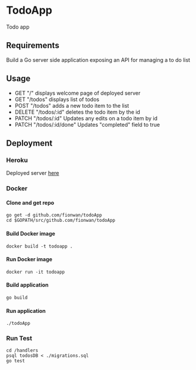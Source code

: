 # TodoApp 
Todo app 

## Requirements
Build a Go server side application exposing an API for managing a to do list

## Usage
* GET "/" displays welcome page of deployed server
* GET "/todos" displays list of todos
* POST "/todos" adds a new todo item to the list
* DELETE "/todos/:id" deletes the todo item by the id
* PATCH "/todos/:id" Updates any edits on a todo item by id
* PATCH "/todos/:id/done" Updates "completed" field to true

## Deployment

### Heroku
Deployed server [here](https://to-do-app-fion.herokuapp.com/)

### Docker

#### Clone and get repo
`go get -d github.com/fionwan/todoApp`\
`cd $GOPATH/src/github.com/fionwan/todoApp`

#### Build Docker image
`docker build -t todoapp .`

#### Run Docker image
`docker run -it todoapp`

#### Build application
`go build`

#### Run application 
`./todoApp`

### Run Test
`cd /handlers`\
`psql todosDB < ./migrations.sql`\
`go test`
